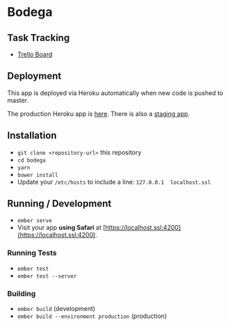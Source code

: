 # Bodega

## Task Tracking
 * [Trello Board](https://trello.com/b/A0j0rS2a/mobile-web-app-ecommerce-demo)

## Deployment

This app is deployed via Heroku automatically when new code is pushed to master.

The production Heroku app is [here](https://dashboard.heroku.com/apps/shop-201). There is also a [staging app](https://dashboard.heroku.com/apps/shop-201-staging).


## Installation

* `git clone <repository-url>` this repository
* `cd bodega`
* `yarn`
* `bower install`
* Update your `/etc/hosts` to include a line: `127.0.0.1  localhost.ssl`

## Running / Development

* `ember serve`
* Visit your app **using Safari** at [https://localhost.ssl:4200](https://localhost.ssl:4200).

### Running Tests

* `ember test`
* `ember test --server`

### Building

* `ember build` (development)
* `ember build --environment production` (production)

